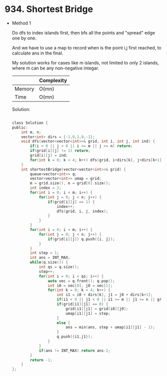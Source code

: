 # 934. Shortest Bridge 
- Method 1

    Do dfs to index islands first, then bfs all the points and "spread" edge one by one.

    And we have to use a map to record when is the point i,j first reached, to calculate ans in the final.

    My solution works for cases like m islands, not limited to only 2 islands, where m can be any non-negative integar.

    | |   Complexity  |
    | ----------- | ----------- | 
    |  Memory     | O(mn) | 
    |      Time       |  O(mn) | 


    Solution:

    ``` h

    class Solution {
    public:
        int m, n;
        vector<int> dirs = {-1,0,1,0,-1};
        void dfs(vector<vector<int>>& grid, int i, int j, int ind) {
            if(i < 0 || j < 0 || i >= m || j >= n) return;
            if(grid[i][j] != 1) return;
            grid[i][j] = ind;
            for(int k = 0; k < 4; k++) dfs(grid, i+dirs[k], j+dirs[k+1], ind);
        }
        int shortestBridge(vector<vector<int>>& grid) {
            queue<vector<int>> q;
            vector<vector<int>> umap = grid;
            m = grid.size(), n = grid[0].size();
            int index = 2;
            for(int i = 0; i < m; i++) {
                for(int j = 0; j < n; j++) {
                    if(grid[i][j] == 1) {
                        index++;
                        dfs(grid, i, j, index);
                    }
                }
            }
            for(int i = 0; i < m; i++) {
                for(int j = 0; j < n; j++) {
                    if(grid[i][j]) q.push({i, j});
                }
            }
            int step = 1;
            int ans = INT_MAX;
            while(q.size()) {
                int qs = q.size();
                step++;
                for(int i = 0; i < qs; i++) {
                    auto vec = q.front(); q.pop();
                    int i0 = vec[0], j0 = vec[1];
                    for(int k = 0; k < 4; k++) {
                        int i1 = i0 + dirs[k], j1 = j0 + dirs[k+1];
                        if(i1 < 0 || j1 < 0 || i1 >= m || j1 >= n || grid[i1][j1] == grid[i0][j0]) continue;
                        if(grid[i1][j1] == 0) {
                            grid[i1][j1] = grid[i0][j0];
                            umap[i1][j1] = step;
                        }
                        else {
                            ans = min(ans, step + umap[i1][j1] - 1);
                        }
                        q.push({i1,j1});
                    } 
                }
                if(ans != INT_MAX) return ans-2;
            }
            return -1;
        }
    };

    ```

<!-- - Method 2

    This is another method.

    | |   Complexity  |
    | ----------- | ----------- | 
    |  Memory     | O(n) | 
    |      Time       |  O(n) | 


    Solution:

    ``` h



    ```

- Additional Knowledge:
       
    Here are some additional knowledge.



<br> -->